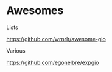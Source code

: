 # Awesomes

Lists

https://github.com/wrnrlr/awesome-gio

Various

https://github.com/egonelbre/expgio

